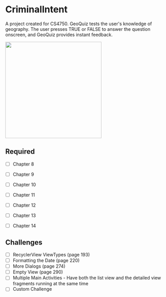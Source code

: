 # CriminalIntent

A project created for CS4750. GeoQuiz tests the user's knowledge of geography. The user presses TRUE or FALSE to answer the question onscreen, and GeoQuiz provides instant feedback.

<img src="" width="300"/>

## Required

  - [ ] Chapter 8
  - [ ] Chapter 9
  - [ ] Chapter 10
  - [ ] Chapter 11
  - [ ] Chapter 12
  - [ ] Chapter 13
  - [ ] Chapter 14


## Challenges
- [ ] RecyclerView ViewTypes (page 193)
- [ ] Formatting the Date (page 220)
- [ ] More Dialogs (page 274)
- [ ] Empty View (page 290)
- [ ] Multiple Main Activities - Have both the list view and the detailed view fragments running at the same time
- [ ] Custom Challenge
